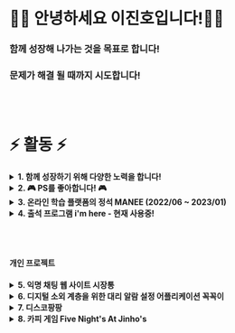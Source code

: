 
🙋‍♂️ 안녕하세요 이진호입니다!🙋‍♂️
==
### 함께 성장해 나가는 것을 목표로 합니다! 
### 문제가 해결 될 때까지 시도합니다!

<br> <br>

# ⚡ 활동 ⚡

<details>
<summary>  <b> 1. 함께 성장하기 위해 다양한 노력을 합니다! </b> </summary>

## 2.1 GDSC Hongik Backend Team
- [<b>팀 스터디 레포지토리</b>](https://github.com/GDSC-Hongik/GDSC-1st-Backend-Study/tree/master/binary-ho)


## 2.2 홍익대학교 DevTalk 발표 영상
- [<b>객체지향과 디미터 법칙</b>](https://www.youtube.com/watch?v=tdXd-f7QCnE)
- [<b>A Star Algorithm과 Theta Star Algorithm</b>](https://www.youtube.com/watch?v=eY1BTlvbCXA)

## 2.3 GDSC Open Community 강사, 멘토링 활동 (23/03 ~ 23/06)
저희 홍익대학교는 선후배간 교류가 적고, 학우간 개발 지식의 공유가 부족한 편입니다. <br>
혼자 공부하는 것의 어려움을 잘 아는 만큼 GDSC Open Community를 통해 이런 문제를 해결하기 위해 노력하고 있습니다. <br>

<b> 이에 홍익대학교 컴퓨터 공학과 학생을 대상으로 기초 웹 스터디를 강의하고 있습니다. </b> <br>
현재 140분이 수강중이며, 어려운 걸 재미있고 쉽게 알려주기 위해 노력합니다!

- [<b>기초 웹 스터디 강의 소개 페이지</b>](https://www.gdschongik.com/web-study/introduce) 
- [<b>수업과 실습 영상 유튜브</b>](https://www.youtube.com/watch?v=KpxVNBJ9UDw)
- [<b>질문 답변 공간</b>](https://dwaejinho.tistory.com/entry/GIT-GitThe-Information-Manager-from-Hell-%EA%B9%83%EA%B3%BC-%EA%B9%83%ED%97%88%EB%B8%8C)

140분의 출석에 여러움을 해결하기 위해 출석 서비스를 만들었습니다.
- [i'm here! 바로가기](https://imhere.im)

그리고 기초 백엔드 스터디의 공동 멘토를 맡고 있습니다. <br>

## 2.4 페어 프로그래밍 멘토링 참여
좋은 기회로 멘토링과 페어 프로그래밍을 경험해 보았습니다. <br> 페어와 하루 종일 함께 개발하며, 많은 것을 배웠고, <Br> 멘토님들의 사려 깊은 피드백과 소통으로 함께 성장했습니다. 

- [멘토링 레포지토리](https://github.com/hongik-dev-mentoring)
- [페어 프로그래밍 레포지토리](https://github.com/hongik-dev-mentoring/java-lotto)

</details>


<details>
<summary> <b> 2. 🎮 PS를 좋아합니다! 🎮 </b> </summary>

## 알고리즘 관련 레포지토리

### [1. 알고리즘 자료구조 공부 정리 레포지토리](https://github.com/binary-ho/Algorithm-and-Data-Structure)
### [2. 자료구조 전공 수업 레포지토리](https://github.com/binary-ho/TIL-public/tree/main/3%ED%95%99%EB%85%84%202%ED%95%99%EA%B8%B0/Data%20Structure)
### [3. PS 코드 자동 저장 레포지토리 + 해설](https://github.com/binary-ho/BaekjoonRecord)
  

## BOJ tier
[![solved.ac tier](http://mazassumnida.wtf/api/v2/generate_badge?boj=dfghcvb11)](https://solved.ac/profile/dfghcvb11)  


### 외부 활동
- Samsung dx winter S/W algorithm Course (2021/12 ~ 2022/2)

</details>





<details>
<summary>  <b> 3. 온라인 학습 플랫폼의 정석 MANEE (2022/06 ~ 2023/01) </b> </summary>

### 온라인 학습 플랫폼의 정석 MANEE! 23년 6월 출시 예정입니다. <br> [바로가기](https://manee-prod.web.app/) <br>

manee에 풀스택으로 참여하여 다양한 기능 구현과 성능 개선을 경험했습니다. <br>
- [백엔드와 비동기 처리로 브라우저의 부담을 줄여주자!!](https://dwaejinho.tistory.com/entry/backend-%ED%94%84%EB%A1%A0%ED%8A%B8%EC%97%90%EC%84%9C-%EC%8B%A4%ED%96%89%ED%95%98%EB%8A%94-%EB%A1%9C%EC%A7%81%EC%9D%84-%EB%B0%B1%EC%95%A4%EB%93%9C%EC%97%90%EC%84%9C-%EC%8B%A4%ED%96%89%ED%95%98%EA%B8%B0)

- [firebase 쿼리 비효율 개선](https://github.com/binary-ho/TIL-public/blob/main/Firebase/firebase%20%EC%BF%BC%EB%A6%AC%20%EB%B9%84%ED%9A%A8%EC%9C%A8%20%EA%B0%9C%EC%84%A0.md)

<img src="https://img.shields.io/badge/react-61DAFB?style=for-the-badge&logo=react&logoColor=white"> <img src="https://img.shields.io/badge/javascript-F7DF1E?style=for-the-badge&logo=javascript&logoColor=black"> <img src="https://img.shields.io/badge/firebase-FFCA28?style=for-the-badge&logo=firebase&logoColor=white"> 

</details>

<details>
<summary> 
  <b> 4. 출석 프로그램 i'm here - 현재 사용중! </b> 
</summary>

현재 강의중인 [GDSC 웹 기초 스터디](https://www.youtube.com/watch?v=KpxVNBJ9UDw)의 수강 신청 인원은 140명입니다. <Br>
매주 수업 시작 전 140분의 출석을 불러야 하는 문제를 해결하기 위해 직접 서비스를 개발했습니다.

### [I'm here 바로가기 - imhere.im](https://imhere.im)
ver 1까지는 프론트엔드, 백엔드, 인프라 모두를 담당했습니다. <br>
구글 메일 인증을 통해 가입할 수 있습니다. <Br>
매 수업 시작시 10분간 유효한 출석 번호를 발급할 수 있으며, <br> 
한번에 백 몇십명이 모이는 상황을 대비해 redis에 출석 번호를 저장하여, 회원이 제출한 출석번호와 대조합니다. <br>
대리 출석 방지를 위해 출석 번호 제출시 학교와의 거리를 측정하여 저장합니다. <br>
현재 실제 수업에서 사용중이며, 다른 강사님들도 사용할 예정입니다. <br>
급한 개발과 설계 미숙으로 인한 부족한 부분들을 인지하고 개선중입니다. <br>
차후 학생들 간의 과제물을 공유와, 교육팀 분들의 과제 검수 문제를 해결을 위한 기능들을 도입할 예정입니다.
### [I'm here server 레포지토리](https://github.com/binary-ho/imhere-server)

</details>

<br> <br>

#### 개인 프로젝트

<details>
<summary>  <b> 5. 익명 채팅 웹 사이트 시장통 </b> </summary>

#### 익명 채팅 웹 사이트 [<U>시장통</U>][sijangtong]
[sijangtong]: https://github.com/binary-ho/sijangtong-client "Go sijangtong"

- <img src="https://user-images.githubusercontent.com/71186266/188351720-62bc1226-6fdb-4dfb-b1bc-cb18eb22fea8.png" width=60%> 
- <img src="https://user-images.githubusercontent.com/71186266/188351715-0c549b79-097b-4370-8744-0a1748918abf.png" width=60%>
- <img src="https://user-images.githubusercontent.com/71186266/188512988-3083ed89-2f7d-4f01-94b1-4bad8fd14780.jpg" width=70%> 

- **[<U> 시장통 Server </U>](https://github.com/binary-ho/sijangtong-server)**: Spring STOMP + WebSocket로 구현.
- **[<U> 시장통 Client </U>](https://github.com/binary-ho/sijangtong-client)**: React로 구성 SockJS로 서버와 통신. 
- **배포**: AWS EC2에 두 프로젝트를 동시에 배포. 서버 프로젝트는 nohup으로, 클라이언트 프로젝트는 pm2로 배포중.
- **CI/CD**: Travis CI를 통해 프로젝트 push 발생시 자동으로 빌드함. 빌드한 jar 파일은 Amazone S3에 저장되고, Amazone Deploy에 배포 요청함. Amazone Deploy에서는 배포 요청시 S3에서 빌드 파일 가져와서 배포함.
- 시작 버튼을 누르면 익명 채팅방에 입장하게 됩니다. 자동으로 닉네임과 색상이 주어집니다. 
- 시작 버튼을 누를 시 모든 참여자는 같은 prefixes를 가지는 api를 구독합니다. 채팅을 입력하고 전송 버튼을 누를 시, 같은 prefixes를 구독하는 모든 참여자들에게 매세지를 전달합니다. 응용하면 다수의 방이나 개인간 채팅도 구현이 가능합니다.
- <img src="https://img.shields.io/badge/react-61DAFB?style=for-the-badge&logo=react&logoColor=white"> <img src="https://img.shields.io/badge/javascript-F7DF1E?style=for-the-badge&logo=javascript&logoColor=black"> /  <img src="https://img.shields.io/badge/springboot-6DB33F?style=for-the-badge&logo=springboot&logoColor=white"> <img src="https://img.shields.io/badge/java-007396?style=for-the-badge&logo=Java&logoColor=white"> / <img src="https://img.shields.io/badge/amazon ec2-FF9900?style=for-the-badge&logo=amazonec2&logoColor=black"> <img src="https://img.shields.io/badge/amazon s3-569A31?style=for-the-badge&logo=amazons3&logoColor=white"> <img src="https://img.shields.io/badge/travis ci-3EAAAF?style=for-the-badge&logo=travisci&logoColor=black">
</details>

<details>
<summary>  <b> 6. 디지털 소외 계층을 위한 대리 알람 설정 어플리케이션 꼭꼭이 </b> </summary>

#### 디지털 소외 계층을 위한 대리 알람 설정 어플리케이션 [<U>꼭꼭이</U>][KkokKkogi] (21/11/01 \~ 21/12/07)
[KkokKkogi]: https://github.com/binary-ho/KkokKkogi "Go KkokKkogi"

- <img src="https://user-images.githubusercontent.com/71186266/157553114-00a5305b-dd24-4cc5-bdaf-b589dc869b97.png" width=40%>
- 복지사나 보호자를 위한 독거노인이나 장애 아동 대상 복약 알람 어플리케이션  
- 회원가입, 로그인, 회원 종류에 따라 다른 화면, 간편한 대리 알람 설정, 알람 확인, 실시간 채팅, 접속 확인 등 구현
- <img src="https://img.shields.io/badge/java-007396?style=for-the-badge&logo=java&logoColor=white"> <img src="https://img.shields.io/badge/androidstudio-3DDC84?style=for-the-badge&logo=androidstudio&logoColor=white"> <img src="https://img.shields.io/badge/firebase-FFCA28?style=for-the-badge&logo=firebase&logoColor=white">
</details>


<details>
<summary>  <b> 7. 디스코팡팡 </b> </summary>

#### 쇼핑몰 DB 설계 프로젝트 [<U>디스코팡팡</U>][Discopangpang]
[Discopangpang]: https://github.com/binary-ho/Discopangpang/ "Go Discopangpang"

- <img src="https://user-images.githubusercontent.com/71186266/201459483-44a21461-4dc3-42ce-af6f-5150d10415d7.jpg" width=60%> 
- <img src="https://user-images.githubusercontent.com/71186266/201605825-20fe821b-0ee6-47a6-9399-f460a8400e67.png" width=60%>
- <img src="https://user-images.githubusercontent.com/71186266/201471625-d74eff09-d701-4634-8955-209f7c2384ce.png" width=40%> <img src="https://user-images.githubusercontent.com/71186266/201471626-1f902a00-a4c2-44d6-a35b-a662453a7c31.png" width=40%> 


- 쇼핑몰 쿠팡의 화면을 분석하여 DB를 비슷하게 설계해보는 프로젝트.
- 추측한 내용을 기반으로 관계 모델과 ER 다이어그램을 그려보고 Spring Entitiy까지 설계.
- 간단한 비즈니스 로직과, 클라이언트단 설계 예정. 

- <img src="https://img.shields.io/badge/springboot-6DB33F?style=for-the-badge&logo=springboot&logoColor=white"> <img src="https://img.shields.io/badge/MySQL-4479A1?style=for-the-badge&logo=MySQL&logoColor=white"> <img src="https://img.shields.io/badge/java-007396?style=for-the-badge&logo=Java&logoColor=white">
</details>

<details>
<summary> <b> 8. 카피 게임 Five Night's At Jinho's </b> </summary>

#### 카피 게임 [<U>Five Night's At Jinho's</U>][FiveNightsAtJinhos] (20/10/18 \~ 20/11/25)
[FiveNightsAtJinhos]: https://github.com/binary-ho/Five-Nights-at-Jinho-s "Go FiveNightsAtJinhos"

  
- <img src="https://user-images.githubusercontent.com/71186266/157548182-4fa76d1f-b31b-4059-97a5-d0a077fcd1cd.png" width=60%>
- 유명 공포 게임 Five Night's At Freddy's의 카피 게임
- 코드를 찾아보지 않고, 다회의 플레이로 직접 비슷한 플레이 구현
- <img src="https://img.shields.io/badge/C Sharp-239120?style=for-the-badge&logo=c sharp&logoColor=white"> <img src="https://img.shields.io/badge/Unity 3D-181717?style=for-the-badge&logo=unity&logoColor=white">
</details>

<br/><br/>



<!--
맨날 찾는 아이콘 검색 사이트: https://simpleicons.org/

<p>
<img src="https://github-readme-stats.vercel.app/api/top-langs/?username=binary-ho&layout=compact&theme=cobalt"/>
</p>

**binary-ho/binary-ho** is a ✨ _special_ ✨ repository because its `README.md` (this file) appears on your GitHub profile.

Here are some ideas to get you started:

- 🔭 I’m currently working on ...
- 🌱 I’m currently learning ...
- 👯 I’m looking to collaborate on ...
- 🤔 I’m looking for help with ...
- 💬 Ask me about ...
- 📫 How to reach me: ...
- 😄 Pronouns: ...
- ⚡ Fun fact: ...
--->
